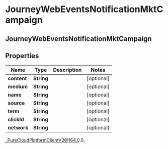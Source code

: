 # JourneyWebEventsNotificationMktCampaign

## JourneyWebEventsNotificationMktCampaign

## Properties

|Name | Type | Description | Notes|
|------------ | ------------- | ------------- | -------------|
| **content** | **String** |  | [optional] |
| **medium** | **String** |  | [optional] |
| **name** | **String** |  | [optional] |
| **source** | **String** |  | [optional] |
| **term** | **String** |  | [optional] |
| **clickId** | **String** |  | [optional] |
| **network** | **String** |  | [optional] |



_PureCloudPlatformClientV2@164.0.0_
